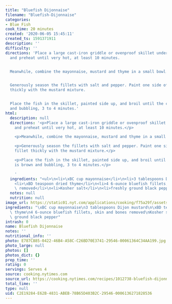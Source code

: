 ```yaml
---
title: "Bluefish Dijonnaise"
filename: "Bluefish-Dijonnaise"
categories:
- Blue Fish
cook_time: 20 minutes
created: '2020-06-05 15:45:11'
created_ts: 1591371911
description: ''
difficulty: ''
directions: 'Place a large cast-iron griddle or ovenproof skillet under the broiler
  and preheat until very hot, at least 10 minutes.


  Meanwhile, combine the mayonnaise, mustard and thyme in a small bowl.


  Generously season the fillets with salt and pepper. Paint one side of each fillet
  thickly with the mustard mixture.


  Place the fish in the skillet, painted side up, and broil until the coating is brown
  and bubbling, 3 to 4 minutes.'
html:
  description: null
  directions: '<p>Place a large cast-iron griddle or ovenproof skillet under the broiler
    and preheat until very hot, at least 10 minutes.</p>

    <p>Meanwhile, combine the mayonnaise, mustard and thyme in a small bowl.</p>

    <p>Generously season the fillets with salt and pepper. Paint one side of each
    fillet thickly with the mustard mixture.</p>

    <p>Place the fish in the skillet, painted side up, and broil until the coating
    is brown and bubbling, 3 to 4 minutes.</p>

    '
  ingredients: "<ul>\n<li>\xBC cup mayonnaise</li>\n<li>3 tablespoons Dijon mustard</li>\n\
    <li>\xBD teaspoon dried thyme</li>\n<li>4 6-ounce bluefish fillets, skin and bones\
    \ removed</li>\n<li>Kosher salt</li>\n<li>freshly ground black pepper</li>\n</ul>\n"
  notes: null
  nutrition: null
image_url: https://static01.nyt.com/applications/cooking/f75a29f/assets/NYTCookingLogo.png
ingredients: "\xBC cup mayonnaise\n3 tablespoons Dijon mustard\n\xBD teaspoon dried\
  \ thyme\n4 6-ounce bluefish fillets, skin and bones removed\nKosher salt\nfreshly\
  \ ground black pepper"
intrash: 0
name: Bluefish Dijonnaise
notes: ''
nutritional_info: ''
photo: E787C885-0422-46B4-A58C-C26BD70E3741-29546-00061364C34AA199.jpg
photo_large: null
photos: []
photos_dict: {}
prep_time: ''
rating: 0
servings: Serves 4
source: cooking.nytimes.com
source_url: https://cooking.nytimes.com/recipes/1012738-bluefish-dijonnaise
total_time: ''
type: null
uid: C2E19284-E62B-4831-ABEB-78B65D403B2C-29546-0006136271828536
---
```

